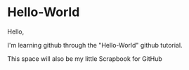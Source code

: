 # Hello-World

Hello,

I'm learning github through the "Hello-World" github tutorial.

This space will also be my little Scrapbook for GitHub
